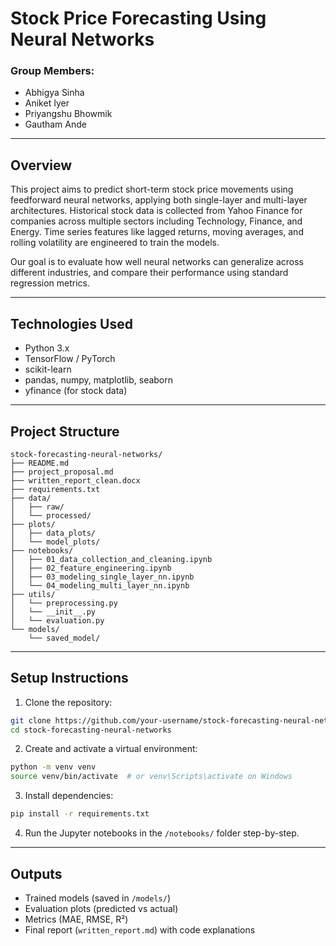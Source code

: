 # Stock Price Forecasting Using Neural Networks

### Group Members:
- Abhigya Sinha
- Aniket Iyer
- Priyangshu Bhowmik
- Gautham Ande

---

## Overview

This project aims to predict short-term stock price movements using feedforward neural networks, applying both single-layer and multi-layer architectures. Historical stock data is collected from Yahoo Finance for companies across multiple sectors including Technology, Finance, and Energy. Time series features like lagged returns, moving averages, and rolling volatility are engineered to train the models.

Our goal is to evaluate how well neural networks can generalize across different industries, and compare their performance using standard regression metrics.

---

## Technologies Used

- Python 3.x  
- TensorFlow / PyTorch  
- scikit-learn  
- pandas, numpy, matplotlib, seaborn  
- yfinance (for stock data)

---

## Project Structure

```
stock-forecasting-neural-networks/
├── README.md
├── project_proposal.md
├── written_report_clean.docx
├── requirements.txt
├── data/
│   ├── raw/
│   └── processed/
├── plots/
│   ├── data_plots/
│   └── model_plots/
├── notebooks/
│   ├── 01_data_collection_and_cleaning.ipynb
│   ├── 02_feature_engineering.ipynb
│   ├── 03_modeling_single_layer_nn.ipynb
│   └── 04_modeling_multi_layer_nn.ipynb
├── utils/
│   └── preprocessing.py
│   └── __init__.py
│   └── evaluation.py
└── models/
    └── saved_model/
```

---

## Setup Instructions

1. Clone the repository:
```bash
git clone https://github.com/your-username/stock-forecasting-neural-networks.git
cd stock-forecasting-neural-networks
```

2. Create and activate a virtual environment:
```bash
python -m venv venv
source venv/bin/activate  # or venv\Scripts\activate on Windows
```

3. Install dependencies:
```bash
pip install -r requirements.txt
```

4. Run the Jupyter notebooks in the `/notebooks/` folder step-by-step.

---

## Outputs

- Trained models (saved in `/models/`)
- Evaluation plots (predicted vs actual)
- Metrics (MAE, RMSE, R²)
- Final report (`written_report.md`) with code explanations
